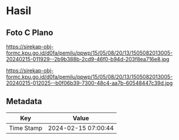 # Hasil

## Foto C Plano

https://sirekap-obj-formc.kpu.go.id/d0fa/pemilu/ppwp/15/05/08/20/13/1505082013005-20240215-011929--2b9b388b-2cd9-46f0-b94d-203f8ea716e8.jpg

https://sirekap-obj-formc.kpu.go.id/d0fa/pemilu/ppwp/15/05/08/20/13/1505082013005-20240215-012025--b0f06b39-7300-48c4-aa7b-60548447c39d.jpg


## Metadata

| Key        | Value               |
| ---------- | ------------------- |
| Time Stamp | 2024-02-15 07:00:44 |



